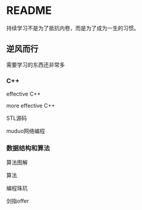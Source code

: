 # README

持续学习不是为了抵抗内卷，而是为了成为一生的习惯。

## 逆风而行

需要学习的东西还非常多

### C++

effective C++

more effective C++

STL源码

muduo网络编程

 ### 数据结构和算法

算法图解

算法

编程珠玑

剑指offer








